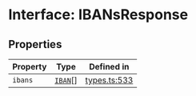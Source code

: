 # Interface: IBANsResponse

## Properties

| Property | Type | Defined in |
| ------ | ------ | ------ |
| `ibans` | [`IBAN`](/docs/packages/sdk/interfaces/IBAN.md)[] | [types.ts:533](https://github.com/monerium/js-monorepo/blob/main/packages/sdk/src/types.ts#L533) |
